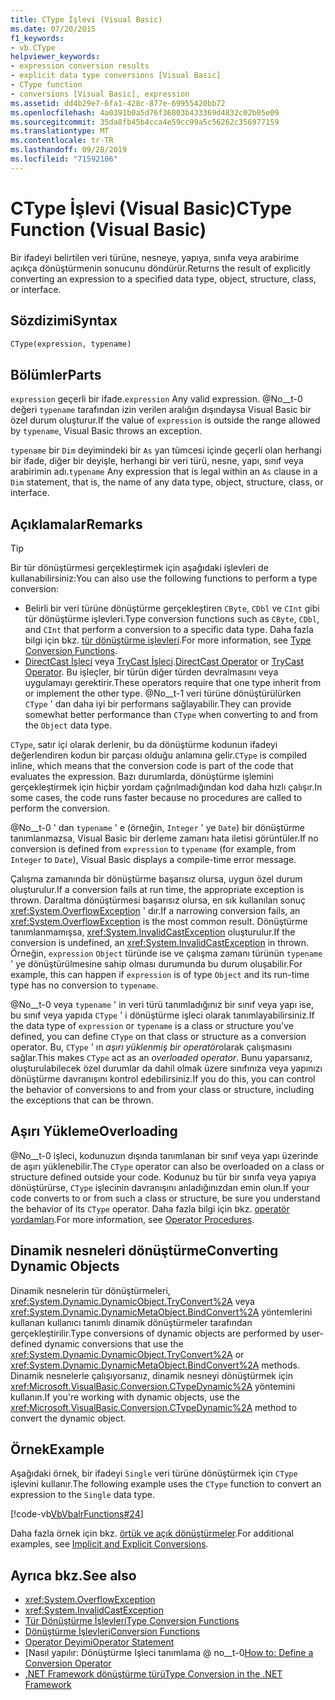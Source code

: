 ```yaml
---
title: CType İşlevi (Visual Basic)
ms.date: 07/20/2015
f1_keywords:
- vb.CType
helpviewer_keywords:
- expression conversion results
- explicit data type conversions [Visual Basic]
- CType function
- conversions [Visual Basic], expression
ms.assetid: dd4b29e7-6fa1-428c-877e-69955420bb72
ms.openlocfilehash: 4a0391b0a5d76f36803b433369d4832c02b05e09
ms.sourcegitcommit: 35da8fb45b4cca4e59cc99a5c56262c356977159
ms.translationtype: MT
ms.contentlocale: tr-TR
ms.lasthandoff: 09/28/2019
ms.locfileid: "71592106"
---
```

# <a name="ctype-function-visual-basic"></a><span data-ttu-id="22d3b-102">CType İşlevi (Visual Basic)</span><span class="sxs-lookup"><span data-stu-id="22d3b-102">CType Function (Visual Basic)</span></span>

<span data-ttu-id="22d3b-103">Bir ifadeyi belirtilen veri türüne, nesneye, yapıya, sınıfa veya arabirime açıkça dönüştürmenin sonucunu döndürür.</span><span class="sxs-lookup"><span data-stu-id="22d3b-103">Returns the result of explicitly converting an expression to a specified data type, object, structure, class, or interface.</span></span>

## <a name="syntax"></a><span data-ttu-id="22d3b-104">Sözdizimi</span><span class="sxs-lookup"><span data-stu-id="22d3b-104">Syntax</span></span>

```vb
CType(expression, typename)
```

## <a name="parts"></a><span data-ttu-id="22d3b-105">Bölümler</span><span class="sxs-lookup"><span data-stu-id="22d3b-105">Parts</span></span>

<span data-ttu-id="22d3b-106">`expression` geçerli bir ifade.</span><span class="sxs-lookup"><span data-stu-id="22d3b-106">`expression` Any valid expression.</span></span> <span data-ttu-id="22d3b-107">@No__t-0 değeri `typename` tarafından izin verilen aralığın dışındaysa Visual Basic bir özel durum oluşturur.</span><span class="sxs-lookup"><span data-stu-id="22d3b-107">If the value of `expression` is outside the range allowed by `typename`, Visual Basic throws an exception.</span></span>

<span data-ttu-id="22d3b-108">`typename` bir `Dim` deyimindeki bir `As` yan tümcesi içinde geçerli olan herhangi bir ifade, diğer bir deyişle, herhangi bir veri türü, nesne, yapı, sınıf veya arabirimin adı.</span><span class="sxs-lookup"><span data-stu-id="22d3b-108">`typename` Any expression that is legal within an `As` clause in a `Dim` statement, that is, the name of any data type, object, structure, class, or interface.</span></span>

## <a name="remarks"></a><span data-ttu-id="22d3b-109">Açıklamalar</span><span class="sxs-lookup"><span data-stu-id="22d3b-109">Remarks</span></span>

> [!TIP]
> <span data-ttu-id="22d3b-110">Bir tür dönüştürmesi gerçekleştirmek için aşağıdaki işlevleri de kullanabilirsiniz:</span><span class="sxs-lookup"><span data-stu-id="22d3b-110">You can also use the following functions to perform a type conversion:</span></span>
>
> - <span data-ttu-id="22d3b-111">Belirli bir veri türüne dönüştürme gerçekleştiren `CByte`, `CDbl` ve `CInt` gibi tür dönüştürme işlevleri.</span><span class="sxs-lookup"><span data-stu-id="22d3b-111">Type conversion functions such as `CByte`, `CDbl`, and `CInt` that perform a conversion to a specific data type.</span></span> <span data-ttu-id="22d3b-112">Daha fazla bilgi için bkz. [tür dönüştürme işlevleri](../../../visual-basic/language-reference/functions/type-conversion-functions.md).</span><span class="sxs-lookup"><span data-stu-id="22d3b-112">For more information, see [Type Conversion Functions](../../../visual-basic/language-reference/functions/type-conversion-functions.md).</span></span>
> - <span data-ttu-id="22d3b-113">[DirectCast İşleci](../../../visual-basic/language-reference/operators/directcast-operator.md) veya [TryCast İşleci](../../../visual-basic/language-reference/operators/trycast-operator.md).</span><span class="sxs-lookup"><span data-stu-id="22d3b-113">[DirectCast Operator](../../../visual-basic/language-reference/operators/directcast-operator.md) or [TryCast Operator](../../../visual-basic/language-reference/operators/trycast-operator.md).</span></span> <span data-ttu-id="22d3b-114">Bu işleçler, bir türün diğer türden devralmasını veya uygulamayı gerektirir.</span><span class="sxs-lookup"><span data-stu-id="22d3b-114">These operators require that one type inherit from or implement the other type.</span></span> <span data-ttu-id="22d3b-115">@No__t-1 veri türüne dönüştürülürken `CType` ' dan daha iyi bir performans sağlayabilir.</span><span class="sxs-lookup"><span data-stu-id="22d3b-115">They can provide somewhat better performance than `CType` when converting to and from the `Object` data type.</span></span>

<span data-ttu-id="22d3b-116">`CType`, satır içi olarak derlenir, bu da dönüştürme kodunun ifadeyi değerlendiren kodun bir parçası olduğu anlamına gelir.</span><span class="sxs-lookup"><span data-stu-id="22d3b-116">`CType` is compiled inline, which means that the conversion code is part of the code that evaluates the expression.</span></span> <span data-ttu-id="22d3b-117">Bazı durumlarda, dönüştürme işlemini gerçekleştirmek için hiçbir yordam çağrılmadığından kod daha hızlı çalışır.</span><span class="sxs-lookup"><span data-stu-id="22d3b-117">In some cases, the code runs faster because no procedures are called to perform the conversion.</span></span>

<span data-ttu-id="22d3b-118">@No__t-0 ' dan `typename` ' e (örneğin, `Integer` ' ye `Date`) bir dönüştürme tanımlanmazsa, Visual Basic bir derleme zamanı hata iletisi görüntüler.</span><span class="sxs-lookup"><span data-stu-id="22d3b-118">If no conversion is defined from `expression` to `typename` (for example, from `Integer` to `Date`), Visual Basic displays a compile-time error message.</span></span>

<span data-ttu-id="22d3b-119">Çalışma zamanında bir dönüştürme başarısız olursa, uygun özel durum oluşturulur.</span><span class="sxs-lookup"><span data-stu-id="22d3b-119">If a conversion fails at run time, the appropriate exception is thrown.</span></span> <span data-ttu-id="22d3b-120">Daraltma dönüştürmesi başarısız olursa, en sık kullanılan sonuç <xref:System.OverflowException> ' dır.</span><span class="sxs-lookup"><span data-stu-id="22d3b-120">If a narrowing conversion fails, an <xref:System.OverflowException> is the most common result.</span></span> <span data-ttu-id="22d3b-121">Dönüştürme tanımlanmamışsa, <xref:System.InvalidCastException> oluşturulur.</span><span class="sxs-lookup"><span data-stu-id="22d3b-121">If the conversion is undefined, an <xref:System.InvalidCastException> in thrown.</span></span> <span data-ttu-id="22d3b-122">Örneğin, `expression` `Object` türünde ise ve çalışma zamanı türünün `typename` ' ye dönüştürülmesine sahip olması durumunda bu durum oluşabilir.</span><span class="sxs-lookup"><span data-stu-id="22d3b-122">For example, this can happen  if `expression` is of type `Object` and its run-time type has no conversion to `typename`.</span></span>

<span data-ttu-id="22d3b-123">@No__t-0 veya `typename` ' in veri türü tanımladığınız bir sınıf veya yapı ise, bu sınıf veya yapıda `CType` ' i dönüştürme işleci olarak tanımlayabilirsiniz.</span><span class="sxs-lookup"><span data-stu-id="22d3b-123">If the data type of `expression` or `typename` is a class or structure you've defined, you can define `CType` on that class or structure as a conversion operator.</span></span> <span data-ttu-id="22d3b-124">Bu, `CType` ' ın *aşırı yüklenmiş bir operatör*olarak çalışmasını sağlar.</span><span class="sxs-lookup"><span data-stu-id="22d3b-124">This makes `CType` act as an *overloaded operator*.</span></span> <span data-ttu-id="22d3b-125">Bunu yaparsanız, oluşturulabilecek özel durumlar da dahil olmak üzere sınıfınıza veya yapınızı dönüştürme davranışını kontrol edebilirsiniz.</span><span class="sxs-lookup"><span data-stu-id="22d3b-125">If you do this, you can control the behavior of conversions to and from your class or structure, including the exceptions that can be thrown.</span></span>

## <a name="overloading"></a><span data-ttu-id="22d3b-126">Aşırı Yükleme</span><span class="sxs-lookup"><span data-stu-id="22d3b-126">Overloading</span></span>

<span data-ttu-id="22d3b-127">@No__t-0 işleci, kodunuzun dışında tanımlanan bir sınıf veya yapı üzerinde de aşırı yüklenebilir.</span><span class="sxs-lookup"><span data-stu-id="22d3b-127">The `CType` operator can also be overloaded on a class or structure defined outside your code.</span></span> <span data-ttu-id="22d3b-128">Kodunuz bu tür bir sınıfa veya yapıya dönüştürürse, `CType` işlecinin davranışını anladığınızdan emin olun.</span><span class="sxs-lookup"><span data-stu-id="22d3b-128">If your code converts to or from such a class or structure, be sure you understand the behavior of its `CType` operator.</span></span> <span data-ttu-id="22d3b-129">Daha fazla bilgi için bkz. [operatör yordamları](../../../visual-basic/programming-guide/language-features/procedures/operator-procedures.md).</span><span class="sxs-lookup"><span data-stu-id="22d3b-129">For more information, see [Operator Procedures](../../../visual-basic/programming-guide/language-features/procedures/operator-procedures.md).</span></span>

## <a name="converting-dynamic-objects"></a><span data-ttu-id="22d3b-130">Dinamik nesneleri dönüştürme</span><span class="sxs-lookup"><span data-stu-id="22d3b-130">Converting Dynamic Objects</span></span>

<span data-ttu-id="22d3b-131">Dinamik nesnelerin tür dönüştürmeleri, <xref:System.Dynamic.DynamicObject.TryConvert%2A> veya <xref:System.Dynamic.DynamicMetaObject.BindConvert%2A> yöntemlerini kullanan kullanıcı tanımlı dinamik dönüştürmeler tarafından gerçekleştirilir.</span><span class="sxs-lookup"><span data-stu-id="22d3b-131">Type conversions of dynamic objects are performed by user-defined dynamic conversions that use the <xref:System.Dynamic.DynamicObject.TryConvert%2A> or <xref:System.Dynamic.DynamicMetaObject.BindConvert%2A> methods.</span></span> <span data-ttu-id="22d3b-132">Dinamik nesnelerle çalışıyorsanız, dinamik nesneyi dönüştürmek için <xref:Microsoft.VisualBasic.Conversion.CTypeDynamic%2A> yöntemini kullanın.</span><span class="sxs-lookup"><span data-stu-id="22d3b-132">If you're working with dynamic objects, use the <xref:Microsoft.VisualBasic.Conversion.CTypeDynamic%2A> method to convert the dynamic object.</span></span>

## <a name="example"></a><span data-ttu-id="22d3b-133">Örnek</span><span class="sxs-lookup"><span data-stu-id="22d3b-133">Example</span></span>

<span data-ttu-id="22d3b-134">Aşağıdaki örnek, bir ifadeyi `Single` veri türüne dönüştürmek için `CType` işlevini kullanır.</span><span class="sxs-lookup"><span data-stu-id="22d3b-134">The following example uses the `CType` function to convert an expression to the `Single` data type.</span></span>

[!code-vb[VbVbalrFunctions#24](~/samples/snippets/visualbasic/VS_Snippets_VBCSharp/VbVbalrFunctions/VB/Class1.vb#24)]

<span data-ttu-id="22d3b-135">Daha fazla örnek için bkz. [örtük ve açık dönüştürmeler](../../../visual-basic/programming-guide/language-features/data-types/implicit-and-explicit-conversions.md).</span><span class="sxs-lookup"><span data-stu-id="22d3b-135">For additional examples, see [Implicit and Explicit Conversions](../../../visual-basic/programming-guide/language-features/data-types/implicit-and-explicit-conversions.md).</span></span>

## <a name="see-also"></a><span data-ttu-id="22d3b-136">Ayrıca bkz.</span><span class="sxs-lookup"><span data-stu-id="22d3b-136">See also</span></span>

- <xref:System.OverflowException>
- <xref:System.InvalidCastException>
- [<span data-ttu-id="22d3b-137">Tür Dönüştürme İşlevleri</span><span class="sxs-lookup"><span data-stu-id="22d3b-137">Type Conversion Functions</span></span>](../../../visual-basic/language-reference/functions/type-conversion-functions.md)
- [<span data-ttu-id="22d3b-138">Dönüştürme İşlevleri</span><span class="sxs-lookup"><span data-stu-id="22d3b-138">Conversion Functions</span></span>](../../../visual-basic/language-reference/functions/conversion-functions.md)
- [<span data-ttu-id="22d3b-139">Operator Deyimi</span><span class="sxs-lookup"><span data-stu-id="22d3b-139">Operator Statement</span></span>](../../../visual-basic/language-reference/statements/operator-statement.md)
- <span data-ttu-id="22d3b-140">[Nasıl yapılır: Dönüştürme Işleci tanımlama @ no__t-0</span><span class="sxs-lookup"><span data-stu-id="22d3b-140">[How to: Define a Conversion Operator](../../../visual-basic/programming-guide/language-features/procedures/how-to-define-a-conversion-operator.md)</span></span>
- [<span data-ttu-id="22d3b-141">.NET Framework dönüştürme türü</span><span class="sxs-lookup"><span data-stu-id="22d3b-141">Type Conversion in the .NET Framework</span></span>](../../../standard/base-types/type-conversion.md)
